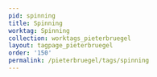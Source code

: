 ```yaml
---
pid: spinning
title: Spinning
worktag: Spinning
collection: worktags_pieterbruegel
layout: tagpage_pieterbruegel
order: '150'
permalink: /pieterbruegel/tags/spinning
---
```

